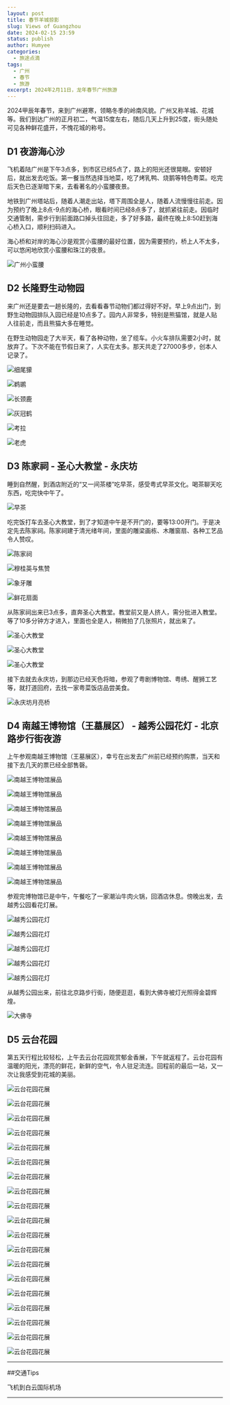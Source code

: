 ```yaml
---
layout: post
title: 春节羊城掠影
slug: Views of Guangzhou
date: 2024-02-15 23:59
status: publish
author: Humyee
categories: 
  - 旅途点滴
tags: 
  - 广州
  - 春节
  - 旅游
excerpt: 2024年2月11日，龙年春节广州旅游
---
```


2024甲辰年春节，来到广州避寒，领略冬季的岭南风貌。广州又称羊城、花城等。我们到达广州的正月初二，气温15度左右，随后几天上升到25度，街头随处可见各种鲜花盛开，不愧花城的称号。

<h2>D1 夜游海心沙</h2>
飞机着陆广州是下午3点多，到市区已经5点了，路上的阳光还很晃眼。安顿好后，就出发去吃饭。第一餐当然选择当地菜，吃了烤乳鸭、烧鹅等特色粤菜。吃完后天色已逐渐暗下来，去看著名的小蛮腰夜景。

地铁到广州塔站后，随着人潮走出站，塔下周围全是人，随着人流慢慢往前走。因为预约了晚上8点-9点的海心桥，眼看时间已经8点多了，就抓紧往前走。因临时交通管制，需步行到前面路口掉头往回走，多了好多路，最终在晚上8:50赶到海心桥入口，顺利扫码进入。

海心桥和对岸的海心沙是观赏小蛮腰的最好位置，因为需要预约，桥上人不太多，可以悠闲地欣赏小蛮腰和珠江的夜景。

![广州小蛮腰](./images/20240211-guangzhou/guangzhou-01.jpg "广州小蛮腰")


<h2>D2 长隆野生动物园</h2>
来广州还是要去一趟长隆的，去看看春节动物们都过得好不好。早上9点出门，到野生动物园排队入园已经是10点多了。园内人非常多，特别是熊猫馆，就是人贴人往前走，而且熊猫大多在睡觉。

在野生动物园走了大半天，看了各种动物，坐了缆车。小火车排队需要2小时，就放弃了。下次不能在节假日来了，人实在太多。那天共走了27000多步，创本人记录了。

![细尾獴](./images/20240211-guangzhou/guangzhou-02.jpg "细尾獴")

![鹈鹕](./images/20240211-guangzhou/guangzhou-03.jpg "鹈鹕")

![长颈鹿](./images/20240211-guangzhou/guangzhou-04.jpg "长颈鹿")

![灰冠鹤](./images/20240211-guangzhou/guangzhou-05.jpg "灰冠鹤")

![考拉](./images/20240211-guangzhou/guangzhou-06.jpg "考拉")

![老虎](./images/20240211-guangzhou/guangzhou-07.jpg "老虎")


<h2>D3 陈家祠 - 圣心大教堂 - 永庆坊</h2>
睡到自然醒，到酒店附近的“又一间茶楼”吃早茶，感受粤式早茶文化。喝茶聊天吃东西，吃完快中午了。

![早茶](./images/20240211-guangzhou/guangzhou-08.jpg "早茶")


吃完饭打车去圣心大教堂，到了才知道中午是不开门的，要等13:00开门。于是决定先去陈家祠。陈家祠建于清光绪年间，里面的雕梁画栋、木雕窗扇、各种工艺品令人赞叹。

![陈家祠](./images/20240211-guangzhou/guangzhou-09.jpg "陈家祠")

![穆桂英与焦赞](./images/20240211-guangzhou/guangzhou-10.jpg "穆桂英与焦赞")

![象牙雕](./images/20240211-guangzhou/guangzhou-11.jpg "象牙雕")

![鲜花扇面](./images/20240211-guangzhou/guangzhou-12.jpg "鲜花扇面")


从陈家祠出来已3点多，直奔圣心大教堂。教堂前又是人挤人，需分批进入教堂。等了10多分钟方才进入，里面也全是人，稍微拍了几张照片，就出来了。

![圣心大教堂](./images/20240211-guangzhou/guangzhou-40.jpg "圣心大教堂")

![圣心大教堂](./images/20240211-guangzhou/guangzhou-41.jpg "圣心大教堂")

![圣心大教堂](./images/20240211-guangzhou/guangzhou-42.jpg "圣心大教堂")


接下去就去永庆坊，到那边已经天色将暗，参观了粤剧博物馆、粤绣、醒狮工艺等，就打道回府，去找一家粤菜饭店品尝美食。

![永庆坊月亮桥](./images/20240211-guangzhou/guangzhou-51.jpg "永庆坊月亮桥")


<h2>D4 南越王博物馆（王墓展区） - 越秀公园花灯 - 北京路步行街夜游</h2>
上午参观南越王博物馆（王墓展区），幸亏在出发去广州前已经预约购票，当天和接下去几天的票已经全部售磬。

![南越王博物馆展品](./images/20240211-guangzhou/guangzhou-50.jpg "南越王博物馆展品")

![南越王博物馆展品](./images/20240211-guangzhou/guangzhou-43.jpg "南越王博物馆展品")

![南越王博物馆展品](./images/20240211-guangzhou/guangzhou-47.jpg "南越王博物馆展品")

![南越王博物馆展品](./images/20240211-guangzhou/guangzhou-48.jpg "南越王博物馆展品")

![南越王博物馆展品](./images/20240211-guangzhou/guangzhou-49.jpg "南越王博物馆展品")

![南越王博物馆展品](./images/20240211-guangzhou/guangzhou-44.jpg "南越王博物馆展品")

![南越王博物馆展品](./images/20240211-guangzhou/guangzhou-45.jpg "南越王博物馆展品")

![南越王博物馆展品](./images/20240211-guangzhou/guangzhou-46.jpg "南越王博物馆展品")


参观完博物馆已是中午，午餐吃了一家潮汕牛肉火锅，回酒店休息。傍晚出发，去越秀公园看花灯展。

![越秀公园花灯](./images/20240211-guangzhou/guangzhou-15.jpg "越秀公园花灯")

![越秀公园花灯](./images/20240211-guangzhou/guangzhou-52.jpg "越秀公园花灯")

![越秀公园花灯](./images/20240211-guangzhou/guangzhou-13.jpg "越秀公园花灯")

![越秀公园花灯](./images/20240211-guangzhou/guangzhou-14.jpg "越秀公园花灯")

![越秀公园花灯](./images/20240211-guangzhou/guangzhou-53.jpg "越秀公园花灯")


从越秀公园出来，前往北京路步行街，随便逛逛，看到大佛寺被灯光照得金碧辉煌。

![大佛寺](./images/20240211-guangzhou/guangzhou-54.jpg "大佛寺")


<h2>D5 云台花园</h2>
第五天行程比较轻松，上午去云台花园观赏郁金香展，下午就返程了。云台花园有温暖的阳光，漂亮的鲜花，新鲜的空气，令人驻足流连。回程前的最后一站，又一次让我感受到花城的美丽。

![云台花园花展](./images/20240211-guangzhou/guangzhou-16.jpg "云台花园花展")

![云台花园花展](./images/20240211-guangzhou/guangzhou-17.jpg "云台花园花展")

![云台花园花展](./images/20240211-guangzhou/guangzhou-18.jpg "云台花园花展")

![云台花园花展](./images/20240211-guangzhou/guangzhou-19.jpg "云台花园花展")

![云台花园花展](./images/20240211-guangzhou/guangzhou-20.jpg "云台花园花展")

![云台花园花展](./images/20240211-guangzhou/guangzhou-21.jpg "云台花园花展")

![云台花园花展](./images/20240211-guangzhou/guangzhou-22.jpg "云台花园花展")

![云台花园花展](./images/20240211-guangzhou/guangzhou-23.jpg "云台花园花展")

![云台花园花展](./images/20240211-guangzhou/guangzhou-24.jpg "云台花园花展")

![云台花园花展](./images/20240211-guangzhou/guangzhou-25.jpg "云台花园花展")

![云台花园花展](./images/20240211-guangzhou/guangzhou-26.jpg "云台花园花展")

![云台花园花展](./images/20240211-guangzhou/guangzhou-27.jpg "云台花园花展")

![云台花园花展](./images/20240211-guangzhou/guangzhou-28.jpg "云台花园花展")

![云台花园花展](./images/20240211-guangzhou/guangzhou-29.jpg "云台花园花展")

![云台花园花展](./images/20240211-guangzhou/guangzhou-30.jpg "云台花园花展")

![云台花园花展](./images/20240211-guangzhou/guangzhou-31.jpg "云台花园花展")

![云台花园花展](./images/20240211-guangzhou/guangzhou-32.jpg "云台花园花展")

![云台花园花展](./images/20240211-guangzhou/guangzhou-33.jpg "云台花园花展")

![云台花园花展](./images/20240211-guangzhou/guangzhou-34.jpg "云台花园花展")


---

##交通Tips

飞机到白云国际机场

---